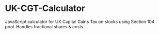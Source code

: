 # UK-CGT-Calculator
JavaScript calculator for UK Capital Gains Tax on stocks using Section 104 pool. Handles fractional shares &amp; costs.
